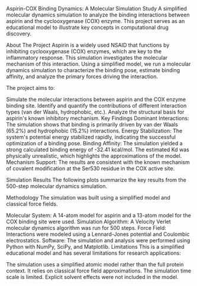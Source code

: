 Aspirin-COX Binding Dynamics: A Molecular Simulation Study
A simplified molecular dynamics simulation to analyze the binding interactions between aspirin and the cyclooxygenase (COX) enzyme. This project serves as an educational model to illustrate key concepts in computational drug discovery.

About The Project
Aspirin is a widely used NSAID that functions by inhibiting cyclooxygenase (COX) enzymes, which are key to the inflammatory response. This simulation investigates the molecular mechanism of this interaction. Using a simplified model, we run a molecular dynamics simulation to characterize the binding pose, estimate binding affinity, and analyze the primary forces driving the interaction.


The project aims to:

Simulate the molecular interactions between aspirin and the COX enzyme binding site.
Identify and quantify the contributions of different interaction types (van der Waals, hydrophobic, etc.).
Analyze the structural basis for aspirin's known inhibitory mechanism.
Key Findings
Dominant Interactions: The simulation shows that binding is primarily driven by van der Waals (65.2%) and hydrophobic (15.2%) interactions.
Energy Stabilization: The system's potential energy stabilized rapidly, indicating the successful optimization of a binding pose.
Binding Affinity: The simulation yielded a strong calculated binding energy of -32.41 kcal/mol. The estimated Kd was physically unrealistic, which highlights the approximations of the model.
Mechanism Support: The results are consistent with the known mechanism of covalent modification at the Ser530 residue in the COX active site.

Simulation Results
The following plots summarize the key results from the 500-step molecular dynamics simulation.

Methodology
The simulation was built using a simplified model and classical force fields.

Molecular System: A 14-atom model for aspirin and a 13-atom model for the COX binding site were used.
Simulation Algorithm: A Velocity Verlet molecular dynamics algorithm was run for 500 steps.
Force Field: Interactions were modeled using a Lennard-Jones potential and Coulombic electrostatics.
Software: The simulation and analysis were performed using Python with NumPy, SciPy, and Matplotlib.
Limitations
This is a simplified educational model and has several limitations for research applications:

The simulation uses a simplified atomic model rather than the full protein context.
It relies on classical force field approximations.
The simulation time scale is limited.
Explicit solvent effects were not included in the model.
